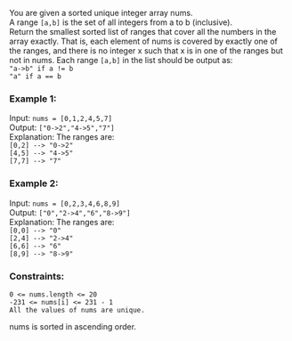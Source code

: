 You are given a sorted unique integer array nums.  
A range `[a,b]` is the set of all integers from a to b (inclusive).  
Return the smallest sorted list of ranges that cover all the numbers in the array exactly. That is, each element of nums is covered by exactly one of the ranges, and there is no integer x such that x is in one of the ranges but not in nums.
Each range `[a,b]` in the list should be output as:  
`"a->b" if a != b`  
`"a" if a == b`  
 

### Example 1:
Input: `nums = [0,1,2,4,5,7]`  
Output: `["0->2","4->5","7"]`  
Explanation: The ranges are:    
`[0,2] --> "0->2"`  
`[4,5] --> "4->5"`  
`[7,7] --> "7"`  


### Example 2:  
Input: `nums = [0,2,3,4,6,8,9]`  
Output: `["0","2->4","6","8->9"]`  
Explanation: The ranges are:    
`[0,0] --> "0"`  
`[2,4] --> "2->4"`  
`[6,6] --> "6"`  
`[8,9] --> "8->9"`  
 

### Constraints:
```
0 <= nums.length <= 20  
-231 <= nums[i] <= 231 - 1  
All the values of nums are unique.  
```
nums is sorted in ascending order.
